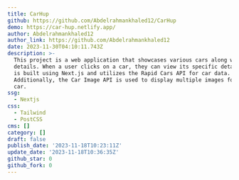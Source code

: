 ```yaml
---
title: CarHup
github: https://github.com/Abdelrahmankhaled12/CarHup
demo: https://car-hup.netlify.app/
author: Abdelrahmankhaled12
author_link: https://github.com/Abdelrahmankhaled12
date: 2023-11-30T04:10:11.743Z
description: >-
  This project is a web application that showcases various cars along with their
  details. When a user clicks on a car, they can view its specific details. It
  is built using Next.js and utilizes the Rapid Cars API for car data.
  Additionally, the Car Image API is used to display multiple images for each
  car.
ssg:
  - Nextjs
css:
  - Tailwind
  - PostCSS
cms: []
category: []
draft: false
publish_date: '2023-11-18T10:23:11Z'
update_date: '2023-11-18T10:36:35Z'
github_star: 0
github_fork: 0
---
```


